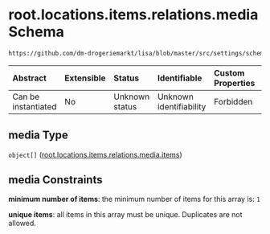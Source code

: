 # root.locations.items.relations.media Schema

```txt
https://github.com/dm-drogeriemarkt/lisa/blob/master/src/settings/schema.json#/properties/locations/items/properties/relations/properties/media
```



| Abstract            | Extensible | Status         | Identifiable            | Custom Properties | Additional Properties | Access Restrictions | Defined In                                                                              |
| :------------------ | :--------- | :------------- | :---------------------- | :---------------- | :-------------------- | :------------------ | :-------------------------------------------------------------------------------------- |
| Can be instantiated | No         | Unknown status | Unknown identifiability | Forbidden         | Allowed               | none                | [settings.schema.json*](../../src/settings/settings.schema.json "open original schema") |

## media Type

`object[]` ([root.locations.items.relations.media.items](settings-properties-rootlocations-rootlocationsitems-properties-rootlocationsitemsrelations-properties-rootlocationsitemsrelationsmedia-rootlocationsitemsrelationsmediaitems.md))

## media Constraints

**minimum number of items**: the minimum number of items for this array is: `1`

**unique items**: all items in this array must be unique. Duplicates are not allowed.
